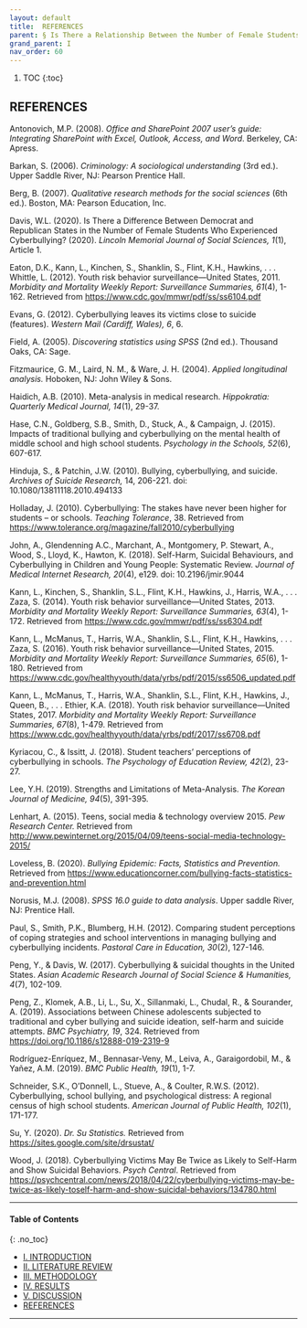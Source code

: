 ```yaml
---
layout: default
title:  REFERENCES  
parent: § Is There a Relationship Between the Number of Female Students Who Were Cyberbullied and the Number of Female Students Who Seriously Considered Attempting Suicide?  
grand_parent: I 
nav_order: 60 
---
```

<style>
.dont-break-out {
  /* These are technically the same, but use both */
  overflow-wrap: break-word;
  word-wrap: break-word;

     -ms-word-break: break-all;
  /* This is the dangerous one in WebKit, as it breaks things wherever */
  word-break: break-all;
  /* Instead use this non-standard one: */
  word-break: break-word;
}

.youtube-container {
    position: relative;
    width: 100%;
    height: 0;
    padding-bottom: 56.25%;
}
.youtube-video {
    position: absolute;
    top: 0;
    left: 0;
    width: 100%;
    height: 100%;
}

</style>

<div class="dont-break-out" markdown="1">

1. TOC
{:toc}

## REFERENCES
Antonovich, M.P. (2008). *Office and SharePoint 2007 user’s guide: Integrating SharePoint with Excel, Outlook, Access, and Word*. Berkeley, CA: Apress. 

Barkan, S. (2006). *Criminology: A sociological understanding* (3rd ed.). Upper Saddle River, NJ: Pearson Prentice Hall. 

Berg, B. (2007). *Qualitative research methods for the social sciences* (6th ed.). Boston, MA: Pearson Education, Inc. 

Davis, W.L. (2020). Is There a Difference Between Democrat and Republican States in the Number of Female Students Who Experienced Cyberbullying? (2020). *Lincoln Memorial Journal of Social Sciences, 1*(1), Article 1. 

Eaton, D.K., Kann, L., Kinchen, S., Shanklin, S., Flint, K.H., Hawkins, . . . Whittle, L. (2012). Youth risk behavior surveillance—United States, 2011. *Morbidity and Mortality Weekly Report: Surveillance Summaries, 61*(4), 1-162. Retrieved from https://www.cdc.gov/mmwr/pdf/ss/ss6104.pdf 

Evans, G. (2012). Cyberbullying leaves its victims close to suicide (features). *Western Mail (Cardiff, Wales), 6*, 6.

Field, A. (2005). *Discovering statistics using SPSS* (2nd ed.). Thousand Oaks, CA: Sage. 

Fitzmaurice, G. M., Laird, N. M., & Ware, J. H. (2004). *Applied longitudinal analysis.* Hoboken, NJ: John Wiley & Sons. 

Haidich, A.B. (2010). Meta-analysis in medical research. *Hippokratia: Quarterly Medical Journal, 14*(1), 29-37.

Hase, C.N., Goldberg, S.B., Smith, D., Stuck, A., & Campaign, J. (2015). Impacts of traditional bullying and cyberbullying on the mental health of middle school and high school students. *Psychology in the Schools, 52*(6), 607-617. 

Hinduja, S., & Patchin, J.W. (2010). Bullying, cyberbullying, and suicide. *Archives of Suicide Research,* 14, 206-221. doi: 10.1080/13811118.2010.494133

Holladay, J. (2010). Cyberbullying: The stakes have never been higher for students – or schools. *Teaching Tolerance*, 38. Retrieved from https://www.tolerance.org/magazine/fall2010/cyberbullying 

John, A., Glendenning A.C., Marchant, A., Montgomery, P. Stewart, A., Wood, S., Lloyd, K., Hawton, K. (2018). Self-Harm, Suicidal Behaviours, and Cyberbullying in Children and Young People: Systematic Review. *Journal of Medical Internet Research, 20*(4), e129. doi: 10.2196/jmir.9044 

Kann, L., Kinchen, S., Shanklin, S.L., Flint, K.H., Hawkins, J., Harris, W.A., . . . Zaza, S. (2014). Youth risk behavior surveillance—United States, 2013. *Morbidity and Mortality Weekly Report: Surveillance Summaries, 63*(4), 1-172. Retrieved from https://www.cdc.gov/mmwr/pdf/ss/ss6304.pdf

Kann, L., McManus, T., Harris, W.A., Shanklin, S.L., Flint, K.H., Hawkins, . . . Zaza, S. (2016). Youth risk behavior surveillance—United States, 2015. *Morbidity and Mortality Weekly Report: Surveillance Summaries, 65*(6), 1-180. Retrieved from https://www.cdc.gov/healthyyouth/data/yrbs/pdf/2015/ss6506_updated.pdf 

Kann, L., McManus, T., Harris, W.A., Shanklin, S.L., Flint, K.H., Hawkins, J., Queen, B., . . . Ethier, K.A. (2018). Youth risk behavior surveillance—United States, 2017. *Morbidity and Mortality Weekly Report: Surveillance Summaries, 67*(8), 1-479. Retrieved from https://www.cdc.gov/healthyyouth/data/yrbs/pdf/2017/ss6708.pdf 

Kyriacou, C., & Issitt, J. (2018). Student teachers’ perceptions of cyberbullying in schools. *The Psychology of Education Review, 42*(2), 23-27. 

Lee, Y.H. (2019). Strengths and Limitations of Meta-Analysis. *The Korean Journal of Medicine, 94*(5), 391-395. 

Lenhart, A. (2015). Teens, social media & technology overview 2015. *Pew Research Center.* Retrieved from http://www.pewinternet.org/2015/04/09/teens-social-media-technology-2015/ 

Loveless, B. (2020). *Bullying Epidemic: Facts, Statistics and Prevention.* Retrieved from https://www.educationcorner.com/bullying-facts-statistics-and-prevention.html 

Norusis, M.J. (2008). *SPSS 16.0 guide to data analysis*. Upper saddle River, NJ: Prentice Hall. 

Paul, S., Smith, P.K., Blumberg, H.H. (2012). Comparing student perceptions of coping strategies and school interventions in managing bullying and cyberbullying incidents. *Pastoral Care in Education, 30*(2), 127-146. 

Peng, Y., & Davis, W. (2017). Cyberbullying & suicidal thoughts in the United States. *Asian Academic Research Journal of Social Science & Humanities, 4*(7), 102-109. 

Peng, Z., Klomek, A.B., Li, L., Su, X., Sillanmaki, L., Chudal, R., & Sourander, A. (2019). Associations between Chinese adolescents subjected to traditional and cyber bullying and suicide ideation, self-harm and suicide attempts. *BMC Psychiatry, 19*, 324. Retrieved from https://doi.org/10.1186/s12888-019-2319-9 

Rodríguez-Enríquez, M., Bennasar-Veny, M., Leiva, A., Garaigordobil, M., & Yañez, A.M. (2019). *BMC Public Health, 19*(1), 1-7. 

Schneider, S.K., O’Donnell, L., Stueve, A., & Coulter, R.W.S. (2012). Cyberbullying, school bullying, and psychological distress: A regional census of high school students. *American Journal of Public Health, 102*(1), 171-177. 

Su, Y. (2020). *Dr. Su Statistics.* Retrieved from https://sites.google.com/site/drsustat/ 

Wood, J. (2018). Cyberbullying Victims May Be Twice as Likely to Self-Harm and Show Suicidal Behaviors. *Psych Central*. Retrieved from https://psychcentral.com/news/2018/04/22/cyberbullying-victims-may-be-twice-as-likely-toself-harm-and-show-suicidal-behaviors/134780.html

***

#### Table of Contents
{: .no_toc}

<ul><li> <a href="/docs/cyberbully/Is-There-a-Relationship-Between-the-Number-of-Female-Students-Who-Were-Cyberbullied-and-the-Number-of-Female-Students-Who-Seriously-Considered-Attempting-Suicide-1/">I. INTRODUCTION</a></li><li> <a href="/docs/cyberbully/Is-There-a-Relationship-Between-the-Number-of-Female-Students-Who-Were-Cyberbullied-and-the-Number-of-Female-Students-Who-Seriously-Considered-Attempting-Suicide-2/">II. LITERATURE REVIEW</a></li><li> <a href="/docs/cyberbully/Is-There-a-Relationship-Between-the-Number-of-Female-Students-Who-Were-Cyberbullied-and-the-Number-of-Female-Students-Who-Seriously-Considered-Attempting-Suicide-3/">III. METHODOLOGY</a></li><li> <a href="/docs/cyberbully/Is-There-a-Relationship-Between-the-Number-of-Female-Students-Who-Were-Cyberbullied-and-the-Number-of-Female-Students-Who-Seriously-Considered-Attempting-Suicide-4/">IV. RESULTS</a></li><li> <a href="/docs/cyberbully/Is-There-a-Relationship-Between-the-Number-of-Female-Students-Who-Were-Cyberbullied-and-the-Number-of-Female-Students-Who-Seriously-Considered-Attempting-Suicide-5/">V. DISCUSSION</a></li><li> <a href="/docs/cyberbully/Is-There-a-Relationship-Between-the-Number-of-Female-Students-Who-Were-Cyberbullied-and-the-Number-of-Female-Students-Who-Seriously-Considered-Attempting-Suicide-6/">REFERENCES</a></li></ul>

***

</div>
